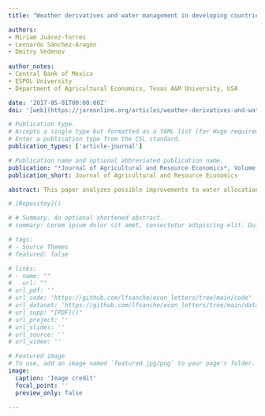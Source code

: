 ```yaml
---
title: "Weather derivatives and water management in developing countries: An application for an irrigation district in Central Mexico"

authors:
- Miriam Juárez-Torres
- Leonardo Sánchez-Aragón
- Dmitry Vedenov
  
author_notes:
- Central Bank of Mexico
- ESPOL University
- Department of Agricultural Economics, Texas A&M University, USA

date: '2017-05-01T00:00:00Z'
doi: '[web](https://jareonline.org/articles/weather-derivatives-and-water-management-in-developing-countries-an-application-for-an-irrigation-district-in-central-mexico/)'

# Publication type.
# Accepts a single type but formatted as a YAML list (for Hugo requirements).
# Enter a publication type from the CSL standard.
publication_types: ['article-journal']

# Publication name and optional abbreviated publication name.
publication: "*Journal of Agricultural and Resource Economics*, Volume 42, Issue 2"
publication_short: Journal of Agricultural and Resource Economics

abstract: This paper analyzes possible improvements to water allocation from introducing weather derivatives as an insurance instrument in irrigation districts with no water markets and two cropping seasons. Dry-season production depends completely on irrigation, while wet-season production depends on irrigation as a supplement to naturally occurring precipitation. Using an analytical model of water allocation and historical data from an irrigation district in Central Mexico, simulations show that weather derivatives could encourage interseasonal reallocation of water from wet to dry season, generating new Pareto-optimal water allocations that improve overall welfare among producers. 

# [Repositoy]()

# # Summary. An optional shortened abstract.
# summary: Lorem ipsum dolor sit amet, consectetur adipiscing elit. Duis posuere tellus ac convallis placerat. Proin tincidunt magna sed ex sollicitudin condimentum.

# tags:
# - Source Themes
# featured: false

# links:
# - name: ""
#   url: ""
# url_pdf: '' 
# url_code: 'https://github.com/lfsanche/econ_letters/tree/main/code'
# url_dataset: 'https://github.com/lfsanche/econ_letters/tree/main/data'
# url_supp: "[PDF]()"
# url_project: ''
# url_slides: ''
# url_source: ''
# url_video: ''

# Featured image
# To use, add an image named `featured.jpg/png` to your page's folder. 
image:
  caption: 'Image credit'
  focal_point: ''
  preview_only: false

---
```



